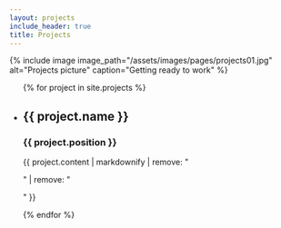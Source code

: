 ```yaml
---
layout: projects
include_header: true
title: Projects
---
```

{% include image image_path="/assets/images/pages/projects01.jpg" alt="Projects picture" caption="Getting ready to work" %}
<ul>
    {% for project in site.projects %}
    <li>
        <h2>{{ project.name }}</h2>
        <h3>{{ project.position }}</h3>
        <p>{{ project.content | markdownify | remove: "<p>" | remove: "</p>" }}</p>
    </li>
    {% endfor %}
</ul>
